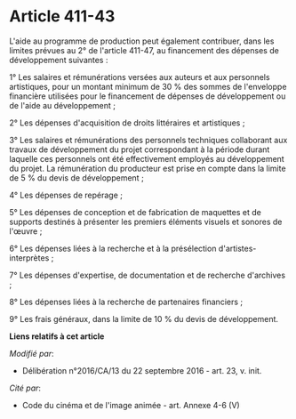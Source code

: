 # Article 411-43

L'aide au programme de production peut également contribuer, dans les  limites prévues au 2° de l'article 411-47, au
financement des dépenses  de développement suivantes :

1° Les salaires et rémunérations versées  aux auteurs et aux personnels artistiques, pour un montant minimum de 30  % des
sommes de l'enveloppe financière utilisées pour le financement de  dépenses de développement ou de l'aide au développement ;

2° Les dépenses d'acquisition de droits littéraires et artistiques ;

3° Les salaires et rémunérations des  personnels techniques collaborant aux travaux de développement du projet  correspondant
à la période durant laquelle ces personnels ont été  effectivement employés au développement du projet. La rémunération du
producteur est prise en compte dans la limite de 5 % du devis de  développement ;

4° Les dépenses de repérage ;

5° Les dépenses de conception et de  fabrication de maquettes et de supports destinés à présenter les  premiers éléments
visuels et sonores de l'œuvre ;

6° Les dépenses liées à la recherche et à la présélection d'artistes-interprètes ;

7° Les dépenses d'expertise, de documentation et de recherche d'archives ;

8° Les dépenses liées à la recherche de partenaires financiers ;

9° Les frais généraux, dans la limite de 10 % du devis de développement.

**Liens relatifs à cet article**

_Modifié par_:

  - Délibération n°2016/CA/13 du 22 septembre 2016 - art. 23, v. init.

_Cité par_:

  - Code du cinéma et de l'image animée - art. Annexe 4-6 (V)
